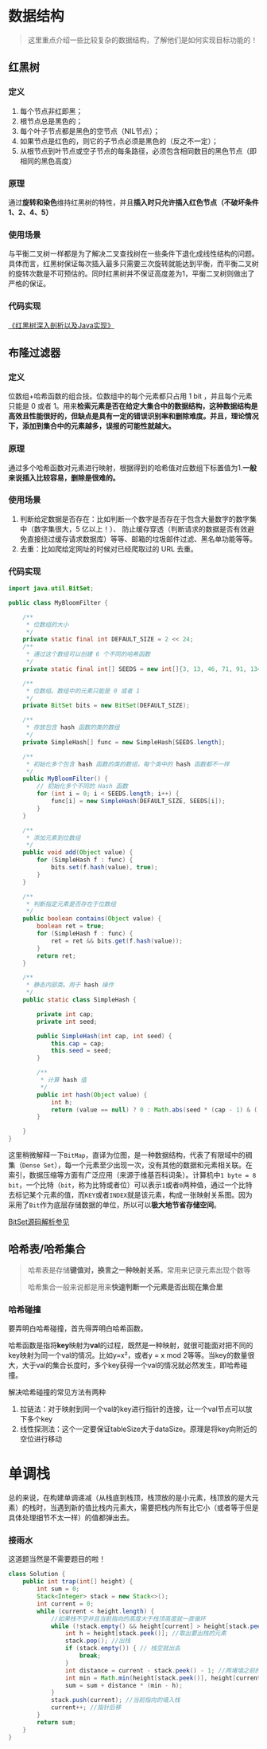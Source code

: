 # 数据结构

> 这里重点介绍一些比较复杂的数据结构，了解他们是如何实现目标功能的！

## 红黑树

### 定义

1. 每个节点非红即黑；
2. 根节点总是黑色的；
3. 每个叶子节点都是黑色的空节点（NIL节点）；
4. 如果节点是红色的，则它的子节点必须是黑色的（反之不一定）；
5. 从根节点到叶节点或空子节点的每条路径，必须包含相同数目的黑色节点（即相同的黑色高度）

### 原理

通过**旋转和染色**维持红黑树的特性，并且**插入时只允许插入红色节点（不破坏条件1、2、4、5）**

### 使用场景

与平衡二叉树一样都是为了解决二叉查找树在一些条件下退化成线性结构的问题。具体而言，红黑树保证每次插入最多只需要三次旋转就能达到平衡，而平衡二叉树的旋转次数是不可预估的。同时红黑树并不保证高度差为1，平衡二叉树则做出了严格的保证。

### 代码实现

[《红黑树深入剖析以及Java实现》](https://zhuanlan.zhihu.com/p/24367771)

## 布隆过滤器

### 定义

位数组+哈希函数的组合技。位数组中的每个元素都只占用 1 bit ，并且每个元素只能是 0 或者 1。用来**检索元素是否在给定大集合中的数据结构，这种数据结构是高效且性能很好的，但缺点是具有一定的错误识别率和删除难度。并且，理论情况下，添加到集合中的元素越多，误报的可能性就越大。**

### 原理

通过多个哈希函数对元素进行映射，根据得到的哈希值对应数组下标置值为1.**一般来说插入比较容易，删除是很难的。**

### 使用场景

1. 判断给定数据是否存在：比如判断一个数字是否存在于包含大量数字的数字集中（数字集很大，5 亿以上！）、 防止缓存穿透（判断请求的数据是否有效避免直接绕过缓存请求数据库）等等、邮箱的垃圾邮件过滤、黑名单功能等等。
2. 去重：比如爬给定网址的时候对已经爬取过的 URL 去重。

### 代码实现

```java
import java.util.BitSet;

public class MyBloomFilter {

    /**
     * 位数组的大小
     */
    private static final int DEFAULT_SIZE = 2 << 24;
    /**
     * 通过这个数组可以创建 6 个不同的哈希函数
     */
    private static final int[] SEEDS = new int[]{3, 13, 46, 71, 91, 134};

    /**
     * 位数组。数组中的元素只能是 0 或者 1
     */
    private BitSet bits = new BitSet(DEFAULT_SIZE);

    /**
     * 存放包含 hash 函数的类的数组
     */
    private SimpleHash[] func = new SimpleHash[SEEDS.length];

    /**
     * 初始化多个包含 hash 函数的类的数组，每个类中的 hash 函数都不一样
     */
    public MyBloomFilter() {
        // 初始化多个不同的 Hash 函数
        for (int i = 0; i < SEEDS.length; i++) {
            func[i] = new SimpleHash(DEFAULT_SIZE, SEEDS[i]);
        }
    }

    /**
     * 添加元素到位数组
     */
    public void add(Object value) {
        for (SimpleHash f : func) {
            bits.set(f.hash(value), true);
        }
    }

    /**
     * 判断指定元素是否存在于位数组
     */
    public boolean contains(Object value) {
        boolean ret = true;
        for (SimpleHash f : func) {
            ret = ret && bits.get(f.hash(value));
        }
        return ret;
    }

    /**
     * 静态内部类。用于 hash 操作
     */
    public static class SimpleHash {

        private int cap;
        private int seed;

        public SimpleHash(int cap, int seed) {
            this.cap = cap;
            this.seed = seed;
        }

        /**
         * 计算 hash 值
         */
        public int hash(Object value) {
            int h;
            return (value == null) ? 0 : Math.abs(seed * (cap - 1) & ((h = value.hashCode()) ^ (h >>> 16)));
        }

    }
}
```

这里稍微解释一下`BitMap`，直译为位图，是一种数据结构，代表了有限域中的稠集（`Dense Set`），每一个元素至少出现一次，没有其他的数据和元素相关联。在索引，数据压缩等方面有广泛应用（来源于维基百科词条）。计算机中`1 byte = 8 bit`，一个比特（`bit`，称为比特或者位）可以表示`1`或者`0`两种值，通过一个比特去标记某个元素的值，而`KEY`或者`INDEX`就是该元素，构成一张映射关系图。因为采用了`Bit`作为底层存储数据的单位，所以可以**极大地节省存储空间**。

[BitSet源码解析参见](https://www.cnblogs.com/throwable/p/15759956.html)

## 哈希表/哈希集合

> 哈希表是存储**键值对，换言之一种映射关系**，常用来记录元素出现个数等
>
> 哈希集合一般来说都是用来**快速判断一个元素是否出现在集合里**

### 哈希碰撞

要弄明白哈希碰撞，首先得弄明白哈希函数。

哈希函数是指将**key**映射为**val**的过程，既然是一种映射，就很可能面对把不同的key映射为同一个val的情况。比如y=x²，或者y = x mod 2等等。当key的数量很大，大于val的集合长度时，多个key获得一个val的情况就必然发生，即哈希碰撞。

解决哈希碰撞的常见方法有两种

1. 拉链法：对于映射到同一个val的key进行指针的连接，让一个val节点可以放下多个key
2. 线性探测法：这个一定要保证tableSize大于dataSize。原理是将key向附近的空位进行移动

# 单调栈

总的来说，在构建单调递减（从栈底到栈顶，栈顶放的是小元素，栈顶放的是大元素）的栈时，当遇到新的值比栈内元素大，需要把栈内所有比它小（或者等于但是具体处理细节不太一样）的值都弹出去。

### 接雨水

这道题当然是不需要题目的啦！

```java
class Solution {
    public int trap(int[] height) {
        int sum = 0;
        Stack<Integer> stack = new Stack<>();
        int current = 0;
        while (current < height.length) {
            //如果栈不空并且当前指向的高度大于栈顶高度就一直循环
            while (!stack.empty() && height[current] > height[stack.peek()]) {
                int h = height[stack.peek()]; //取出要出栈的元素
                stack.pop(); //出栈
                if (stack.empty()) { // 栈空就出去
                    break;
                }
                int distance = current - stack.peek() - 1; //两堵墙之前的距离。
                int min = Math.min(height[stack.peek()], height[current]);
                sum = sum + distance * (min - h);
            }
            stack.push(current); //当前指向的墙入栈
            current++; //指针后移
        }
        return sum;
    }
}
```

